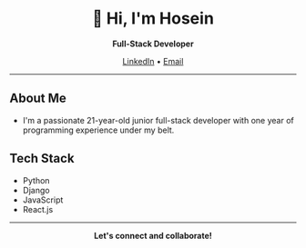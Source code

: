 <h1 align="center">👋 Hi, I'm Hosein</h1>

<p align="center">
  <b>Full-Stack Developer</b>
</p>

<p align="center">
  <a href="https://www.linkedin.com/in/hoseinkasiri/">LinkedIn</a> •
  <a href="mailto:Kasiri.Dev@gmail.com">Email</a>
</p>

---

## About Me

- I'm a passionate 21-year-old junior full-stack developer with one year of programming experience under my belt.

## Tech Stack

- Python
- Django
- JavaScript
- React.js

---

<p align="center">
  <b>Let's connect and collaborate!</b>
</p>
